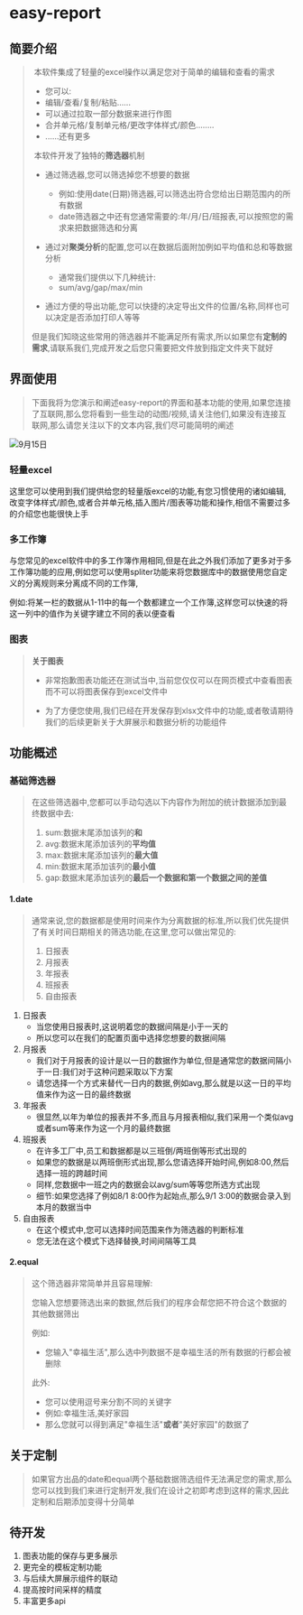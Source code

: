 # easy-report

## 简要介绍

> ​	本软件集成了轻量的excel操作以满足您对于简单的编辑和查看的需求
>
> *   您可以:
> *   编辑/查看/复制/粘贴......
> *   可以通过拉取一部分数据来进行作图
> *   合并单元格/复制单元格/更改字体样式/颜色........
> *   ......还有更多
>
> ​	本软件开发了独特的**筛选器**机制
>
> * 通过筛选器,您可以筛选掉您不想要的数据
>     * 例如:使用date(日期)筛选器,可以筛选出符合您给出日期范围内的所有数据
>     * date筛选器之中还有您通常需要的:年/月/日/班报表,可以按照您的需求来把数据筛选和分离
> * 通过对**聚类分析**的配置,您可以在数据后面附加例如平均值和总和等数据分析
>     * 通常我们提供以下几种统计:
>     * sum/avg/gap/max/min
>
> * 通过方便的导出功能,您可以快捷的决定导出文件的位置/名称,同样也可以决定是否添加打印人等等
>
> ​	但是我们知晓这些常用的筛选器并不能满足所有需求,所以如果您有**定制的需求**,请联系我们,完成开发之后您只需要把文件放到指定文件夹下就好

## 界面使用

> ​	下面我将为您演示和阐述easy-report的界面和基本功能的使用,如果您连接了互联网,那么您将看到一些生动的动图/视频,请关注他们,如果没有连接互联网,那么请您关注以下的文本内容,我们尽可能简明的阐述

![9月15日](https://pic-store-hhj.oss-cn-beijing.aliyuncs.com/img/9月15日.gif)

### 轻量excel

​	这里您可以使用到我们提供给您的轻量版excel的功能,有您习惯使用的诸如编辑,改变字体样式/颜色,或者合并单元格,插入图片/图表等功能和操作,相信不需要过多的介绍您也能很快上手

### 多工作簿

​	与您常见的excel软件中的多工作簿作用相同,但是在此之外我们添加了更多对于多工作簿功能的应用,例如您可以使用spliter功能来将您数据库中的数据使用您自定义的分离规则来分离成不同的工作簿,

​	例如:将某一栏的数据从1-11中的每一个数都建立一个工作簿,这样您可以快速的将这一列中的值作为关键字建立不同的表以便查看

### 图表

>   **关于图表**
>
>   *   非常抱歉图表功能还在测试当中,当前您仅仅可以在网页模式中查看图表而不可以将图表保存到excel文件中
>
>   *   为了方便您使用,我们已经在开发保存到xlsx文件中的功能,或者敬请期待我们的后续更新关于大屏展示和数据分析的功能组件

## 功能概述

### 基础筛选器

>   在这些筛选器中,您都可以手动勾选以下内容作为附加的统计数据添加到最终数据中去:
>
>   1.   sum:数据末尾添加该列的**和**
>   2.   avg:数据末尾添加该列的**平均值**
>   3.   max:数据末尾添加该列的**最大值**
>   4.   min:数据末尾添加该列的**最小值**
>   5.   gap:数据末尾添加该列的**最后一个数据和第一个数据之间的差值**

#### 1.date

>   通常来说,您的数据都是使用时间来作为分离数据的标准,所以我们优先提供了有关时间日期相关的筛选功能,在这里,您可以做出常见的:
>
>   1.   日报表
>   2.   月报表
>   3.   年报表
>   4.   班报表
>   5.   自由报表

1.   日报表
     *   当您使用日报表时,这说明着您的数据间隔是小于一天的
     *   所以您可以在我们的配置页面中选择您想要的数据间隔
2.   月报表
     *   我们对于月报表的设计是以一日的数据作为单位,但是通常您的数据间隔小于一日:我们对于这种问题采取以下方案
     *   请您选择一个方式来替代一日内的数据,例如avg,那么就是以这一日的平均值来作为这一日的最终数据
3.   年报表
     *   很显然,以年为单位的报表并不多,而且与月报表相似,我们采用一个类似avg或者sum等来作为这一个月的最终数据
4.   班报表
     *   在许多工厂中,员工和数据都是以三班倒/两班倒等形式出现的
     *   如果您的数据是以两班倒形式出现,那么您请选择开始时间,例如8:00,然后选择一班的跨越时间
     *   同样,您数据中一班之内的数据会以avg/sum等等您所选方式出现
     *   细节:如果您选择了例如8/1 8:00作为起始点,那么9/1 3:00的数据会录入到本月的数据当中
5.   自由报表
     *   在这个模式中,您可以选择时间范围来作为筛选器的判断标准
     *   您无法在这个模式下选择替换,时间间隔等工具

#### 2.equal

>   这个筛选器非常简单并且容易理解:
>
>   您输入您想要筛选出来的数据,然后我们的程序会帮您把不符合这个数据的其他数据筛出
>
>   例如:
>
>   *   您输入"幸福生活",那么选中列数据不是幸福生活的所有数据的行都会被删除
>
>   此外:
>
>   *   您可以使用逗号来分割不同的关键字
>   *   例如:幸福生活,美好家园
>   *   那么您就可以得到满足"幸福生活"**或者**"美好家园"的数据了

## 关于定制

>   如果官方出品的date和equal两个基础数据筛选组件无法满足您的需求,那么您可以找到我们来进行定制开发,我们在设计之初即考虑到这样的需求,因此定制和后期添加变得十分简单

## 待开发

1.   图表功能的保存与更多展示
2.   更完全的模板定制功能
3.   与后续大屏展示组件的联动
4.   提高按时间采样的精度
5.   丰富更多api

